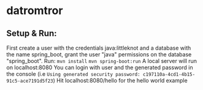 # datromtror

## Setup & Run:

First create a user with the credentials java:littleknot and a database with the name spring_boot,
grant the user "java" permissions on the database "spring_boot".
Run:
`mvn install`
`mvn spring-boot:run`
A local server will run on localhost:8080
You can login with user and the generated password in the console (i.e `Using generated security password: c197110a-4cd1-4b15-91c5-ace7191d5f23`)
Hit localhost:8080/hello for the hello world example